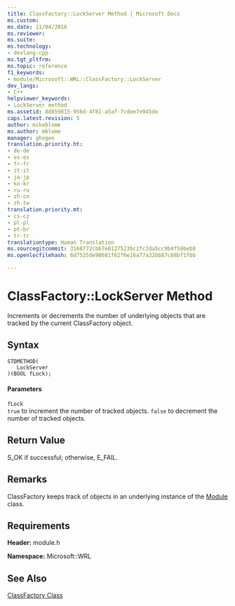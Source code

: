 ```yaml
---
title: ClassFactory::LockServer Method | Microsoft Docs
ms.custom: 
ms.date: 11/04/2016
ms.reviewer: 
ms.suite: 
ms.technology:
- devlang-cpp
ms.tgt_pltfrm: 
ms.topic: reference
f1_keywords:
- module/Microsoft::WRL::ClassFactory::LockServer
dev_langs:
- C++
helpviewer_keywords:
- LockServer method
ms.assetid: 8d859815-956d-4f81-a5af-7cdee7e945de
caps.latest.revision: 5
author: mikeblome
ms.author: mblome
manager: ghogen
translation.priority.ht:
- de-de
- es-es
- fr-fr
- it-it
- ja-jp
- ko-kr
- ru-ru
- zh-cn
- zh-tw
translation.priority.mt:
- cs-cz
- pl-pl
- pt-br
- tr-tr
translationtype: Human Translation
ms.sourcegitcommit: 3168772cbb7e8127523bc2fc2da5cc9b4f59beb8
ms.openlocfilehash: 6d7525de98681f62f6e16a77a32bb87c68bf1fbb

---
```

# ClassFactory::LockServer Method
Increments or decrements the number of underlying objects that are tracked by the current ClassFactory object.  
  
## Syntax  
  
```  
STDMETHOD(  
   LockServer  
)(BOOL fLock);  
```  
  
#### Parameters  
 `fLock`  
 `true` to increment the number of tracked objects. `false` to decrement the number of tracked objects.  
  
## Return Value  
 S_OK if successful; otherwise, E_FAIL.  
  
## Remarks  
 ClassFactory keeps track of objects in an underlying instance of the [Module](../windows/module-class.md) class.  
  
## Requirements  
 **Header:** module.h  
  
 **Namespace:** Microsoft::WRL  
  
## See Also  
 [ClassFactory Class](../windows/classfactory-class.md)


<!--HONumber=Jan17_HO2-->


